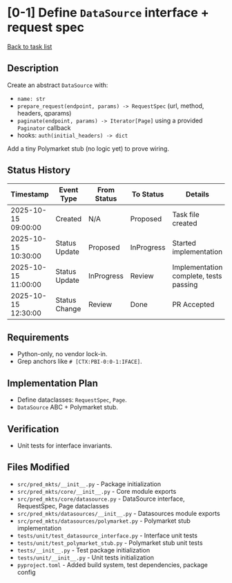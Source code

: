 # [0-1] Define `DataSource` interface + request spec
[Back to task list](../tasks.md)

## Description
Create an abstract `DataSource` with:
- `name: str`
- `prepare_request(endpoint, params) -> RequestSpec` (url, method, headers, qparams)
- `paginate(endpoint, params) -> Iterator[Page]` using a provided `Paginator` callback
- hooks: `auth(initial_headers) -> dict`

Add a tiny Polymarket stub (no logic yet) to prove wiring.

## Status History
| Timestamp | Event Type | From Status | To Status | Details | User |
|-----------|------------|-------------|-----------|---------|------|
| 2025-10-15 09:00:00 | Created | N/A | Proposed | Task file created | you |
| 2025-10-15 10:30:00 | Status Update | Proposed | InProgress | Started implementation | AI_Agent |
| 2025-10-15 11:00:00 | Status Update | InProgress | Review | Implementation complete, tests passing | AI_Agent |
| 2025-10-15 12:30:00 | Status Change | Review | Done | PR Accepted | user |

## Requirements
- Python-only, no vendor lock-in.
- Grep anchors like `# [CTX:PBI-0:0-1:IFACE]`.

## Implementation Plan
- Define dataclasses: `RequestSpec`, `Page`.
- `DataSource` ABC + Polymarket stub.

## Verification
- Unit tests for interface invariants.

## Files Modified
- `src/pred_mkts/__init__.py` - Package initialization
- `src/pred_mkts/core/__init__.py` - Core module exports
- `src/pred_mkts/core/datasource.py` - DataSource interface, RequestSpec, Page dataclasses
- `src/pred_mkts/datasources/__init__.py` - Datasources module exports
- `src/pred_mkts/datasources/polymarket.py` - Polymarket stub implementation
- `tests/unit/test_datasource_interface.py` - Interface unit tests
- `tests/unit/test_polymarket_stub.py` - Polymarket stub unit tests
- `tests/__init__.py` - Test package initialization
- `tests/unit/__init__.py` - Unit tests initialization
- `pyproject.toml` - Added build system, test dependencies, package config
